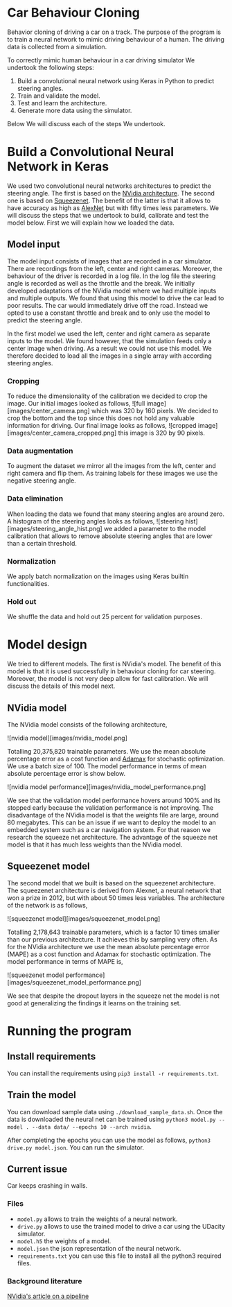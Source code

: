 # Car Behaviour Cloning
Behavior cloning of driving a car on a track. The purpose of the program is to
train a neural network to mimic driving behaviour of a human. The driving data
is collected from a simulation.

To correctly mimic human behaviour in a car driving simulator We undertook the following steps:
 1. Build a convolutional neural network using Keras in Python to predict steering angles.
 2. Train and validate the model.
 3. Test and learn the architecture.
 4. Generate more data using the simulator.

Below We will discuss each of the steps We undertook.

# Build a Convolutional Neural Network in Keras
We used two convolutional neural networks architectures to predict the steering
angle. The first is based on the [NVidia architecture](http://images.nvidia.com/content/tegra/automotive/images/2016/solutions/pdf/end-to-end-dl-using-px.pdf).
The second one is based on [Squeezenet](https://arxiv.org/abs/1602.07360). The
benefit of the latter is that it allows to have accuracy as high as
[AlexNet](http://vision.stanford.edu/teaching/cs231b_spring1415/slides/alexnet_tugce_kyunghee.pdf)
but with fifty times less parameters. We will discuss the steps that we
undertook to build, calibrate and test the model below. First we will explain
how we loaded the data.

## Model input
The model input consists of images that are recorded in a car simulator. There
are recordings from the left, center and right cameras. Moreover, the behaviour
of the driver is recorded in a log file. In the log file the steering angle is
recorded as well as the throttle and the break. We initially developed
adaptations of the NVidia model where we had multiple inputs and multiple
outputs. We found that using this model to drive the car lead to poor results.
The car would immediately drive off the road. Instead we opted to use a constant
throttle and break and to only use the model to predict the steering angle.

In the first model we used the left, center and right camera as separate inputs
to the model. We found however, that the simulation feeds only a center image
when driving. As a result we could not use this model. We therefore decided to
load all the images in a single array with according steering angles.

### Cropping
To reduce the dimensionality of the calibration we decided to crop the image.
Our initial images looked as follows,
![full image][images/center_camera.png]
which was 320 by 160 pixels. We decided to crop the bottom and the top since
this does not hold any valuable information for driving. Our final image looks
as follows,
![cropped image][images/center_camera_cropped.png]
this image is 320 by 90 pixels.

### Data augmentation
To augment the dataset we mirror all the images from the left, center and right
camera and flip them. As training labels for these images we use the negative
steering angle.

### Data elimination
When loading the data we found that many steering angles are around zero. A
histogram of the steering angles looks as follows,
![steering hist][images/steering_angle_hist.png]
we added a parameter to the model calibration that allows to remove absolute
steering angles that are lower than a certain threshold.

### Normalization
We apply batch normalization on the images using Keras builtin functionalities.

### Hold out
We shuffle the data and hold out 25 percent for validation purposes.

# Model design
We tried to different models. The first is NVidia's model. The benefit of this
model is that it is used successfully in behaviour cloning for car steering.
Moreover, the model is not very deep allow for fast calibration. We will discuss
the details of this model next.

## NVidia model
The NVidia model consists of the following architecture,

![nvidia model][images/nvidia_model.png]

Totalling 20,375,820 trainable parameters. We use the mean absolute percentage
error as a cost function and [Adamax](https://arxiv.org/pdf/1412.6980.pdf) for
stochastic optimization. We use a batch size of 100. The model performance in
terms of mean absolute percentage error is show below.

![nvidia model performance][images/nvidia_model_performance.png]

We see that the validation model performance hovers around 100% and its stopped
early because the validation performance is not improving. The disadvantage of
the NVidia model is that the weights file are large, around 80 megabytes. This
can be an issue if we want to deploy the model to an embedded system such as a
car navigation system. For that reason we research the squeeze net architecture.
The advantage of the squeeze net model is that it has much less weights than the
NVidia model.

## Squeezenet model
The second model that we built is based on the squeezenet architecture. The
squeezenet architecture is derived from Alexnet, a neural network that won a
prize in 2012, but with about 50 times less variables. The architecture of the
network is as follows,

![squeezenet model][images/squeezenet_model.png]

Totalling 2,178,643 trainable parameters, which is a factor 10 times smaller
than our previous architecture. It achieves this by sampling very often. As for
the NVidia architecture we use the mean absolute percentage error (MAPE) as a
cost function and Adamax for stochastic optimization. The model performance in
terms of MAPE is,

![squeezenet model performance][images/squeezenet_model_performance.png]

We see that despite the dropout layers in the squeeze net the model is not good
at generalizing the findings it learns on the training set.

# Running the program

## Install requirements
You can install the requirements using `pip3 install -r requirements.txt`.

## Train the model
You can download sample data using `./download_sample_data.sh`. Once the data is downloaded the neural net can be trained using
`python3 model.py --model . --data data/ --epochs 10 --arch nvidia`.

After completing the epochs you can use the model as follows, `python3 drive.py model.json`. You can run the simulator.

## Current issue
Car keeps crashing in walls.

### Files
* `model.py` allows to train the weights of a neural network.
* `drive.py` allows to use the trained model to drive a car using the UDacity simulator.
* `model.h5` the weights of a model.
* `model.json` the json representation of the neural network.
* `requirements.txt` you can use this file to install all the python3 required files.

### Background literature
[NVidia's article on a pipeline]()
